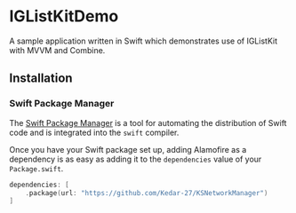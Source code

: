 # IGListKitDemo

A sample application written in Swift which demonstrates use of IGListKit with MVVM and Combine.



## Installation


### Swift Package Manager

The [Swift Package Manager](https://swift.org/package-manager/) is a tool for automating the distribution of Swift code and is integrated into the `swift` compiler. 

Once you have your Swift package set up, adding Alamofire as a dependency is as easy as adding it to the `dependencies` value of your `Package.swift`.

```swift
dependencies: [
    .package(url: "https://github.com/Kedar-27/KSNetworkManager")
]


